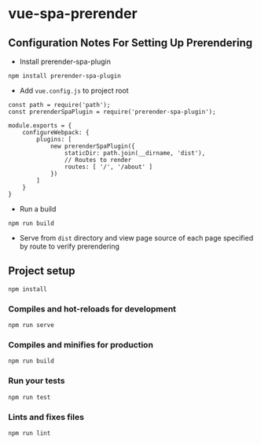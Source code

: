 # vue-spa-prerender

## Configuration Notes For Setting Up Prerendering

* Install prerender-spa-plugin
  
```
npm install prerender-spa-plugin
```

* Add `vue.config.js` to project root

```
const path = require('path');
const prerenderSpaPlugin = require('prerender-spa-plugin');

module.exports = {
    configureWebpack: {
        plugins: [
            new prerenderSpaPlugin({
                staticDir: path.join(__dirname, 'dist'),
                // Routes to render
                routes: [ '/', '/about' ]
            })
        ]
    }    
}
```

* Run a build

```
npm run build
```

* Serve from `dist` directory and view page source of each page specified by route to verify prerendering

## Project setup
```
npm install
```

### Compiles and hot-reloads for development
```
npm run serve
```

### Compiles and minifies for production
```
npm run build
```

### Run your tests
```
npm run test
```

### Lints and fixes files
```
npm run lint
```
